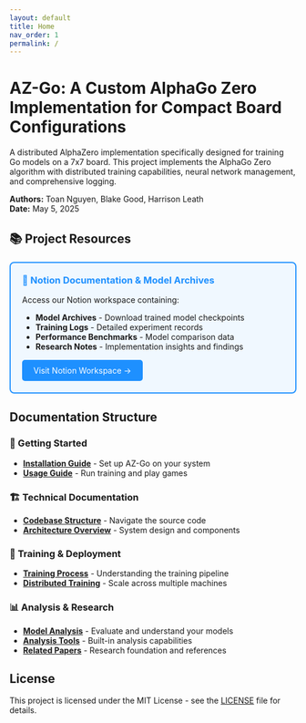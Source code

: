 ```yaml
---
layout: default
title: Home
nav_order: 1
permalink: /
---
```


# AZ-Go: A Custom AlphaGo Zero Implementation for Compact Board Configurations

A distributed AlphaZero implementation specifically designed for training Go models on a 7x7 board. This project implements the AlphaGo Zero algorithm with distributed training capabilities, neural network management, and comprehensive logging.

**Authors:** Toan Nguyen, Blake Good, Harrison Leath  
**Date:** May 5, 2025

## 📚 Project Resources

<div style="background-color: #f0f8ff; border: 2px solid #1e90ff; border-radius: 8px; padding: 20px; margin: 20px 0;">
  <h3 style="margin-top: 0; color: #1e90ff;">🔗 Notion Documentation & Model Archives</h3>
  <p style="margin-bottom: 10px;">Access our Notion workspace containing:</p>
  <ul style="margin-bottom: 15px;">
    <li><strong>Model Archives</strong> - Download trained model checkpoints</li>
    <li><strong>Training Logs</strong> - Detailed experiment records</li>
    <li><strong>Performance Benchmarks</strong> - Model comparison data</li>
    <li><strong>Research Notes</strong> - Implementation insights and findings</li>
  </ul>
  <a href="https://harrisonleath.notion.site/ML-TCU-d58eaa8cde34425fae64342f42cc8f67" target="_blank" style="background-color: #1e90ff; color: white; padding: 10px 20px; text-decoration: none; border-radius: 5px; display: inline-block;">Visit Notion Workspace →</a>
</div>

## Documentation Structure

### 📁 Getting Started
- [**Installation Guide**](installation) - Set up AZ-Go on your system
- [**Usage Guide**](usage) - Run training and play games

### 🏗️ Technical Documentation
- [**Codebase Structure**](codebase-structure) - Navigate the source code
- [**Architecture Overview**](architecture) - System design and components

### 🚀 Training & Deployment
- [**Training Process**](training) - Understanding the training pipeline
- [**Distributed Training**](distributed-training) - Scale across multiple machines

### 📊 Analysis & Research
- [**Model Analysis**](model-analysis) - Evaluate and understand your models
- [**Analysis Tools**](analysis) - Built-in analysis capabilities
- [**Related Papers**](related-papers) - Research foundation and references

## License

This project is licensed under the MIT License - see the [LICENSE](https://github.com/yourusername/AZ-Go/blob/main/LICENSE) file for details.